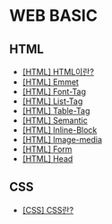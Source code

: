 # WEB BASIC

## HTML

- [[HTML] HTML이란?](https://github.com/chaeyn/web-basic/blob/main/learn-html-md/1_html.md)
- [[HTML] Emmet](https://github.com/chaeyn/web-basic/blob/main/learn-html-md/2_emmet.md)
- [[HTML] Font-Tag](https://github.com/chaeyn/web-basic/blob/main/learn-html-md/3_1_font-tag.md)
- [[HTML] List-Tag](https://github.com/chaeyn/web-basic/blob/main/learn-html-md/3_2_list-tag.md)
- [[HTML] Table-Tag](https://github.com/chaeyn/web-basic/blob/main/learn-html-md/3_3_Table-tag.md)
- [[HTML] Semantic](https://github.com/chaeyn/web-basic/blob/main/learn-html-md/4_semantic.md)
- [[HTML] Inline-Block](https://github.com/chaeyn/web-basic/blob/main/learn-html-md/5_inline-block.md)
- [[HTML] Image-media](https://github.com/chaeyn/web-basic/blob/main/learn-html-md/6_image_media.md)
- [[HTML] Form](https://github.com/chaeyn/web-basic/blob/main/learn-html-md/7_form.md)
- [[HTML] Head](https://github.com/chaeyn/web-basic/blob/main/learn-html-md/8_head.md)

## CSS
- [[CSS] CSS란?](https://github.com/chaeyn/web-basic/blob/main/learn-css-md/1_css.md)

